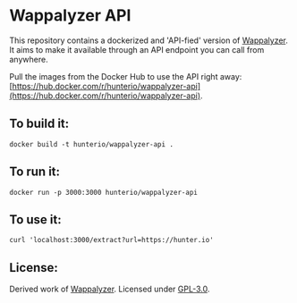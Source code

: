 # Wappalyzer API

This repository contains a dockerized and 'API-fied' version of [Wappalyzer](https://github.com/AliasIO/Wappalyzer). It aims to make it available through an API endpoint you can call from anywhere.

Pull the images from the Docker Hub to use the API right away: [https://hub.docker.com/r/hunterio/wappalyzer-api](https://hub.docker.com/r/hunterio/wappalyzer-api).

## To build it:
```
docker build -t hunterio/wappalyzer-api .
```

## To run it:
```
docker run -p 3000:3000 hunterio/wappalyzer-api
```

## To use it:
```
curl 'localhost:3000/extract?url=https://hunter.io'
```

## License:
Derived work of [Wappalyzer](https://github.com/AliasIO/Wappalyzer/).
Licensed under [GPL-3.0](https://opensource.org/licenses/GPL-3.0).
